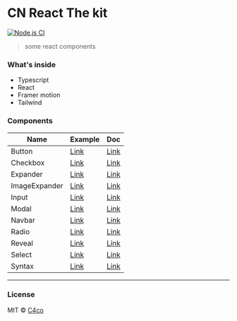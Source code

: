 # CN React The kit

[![Node.js CI](https://github.com/C4co/cn-react-thekit/actions/workflows/node.js.yml/badge.svg)](https://github.com/C4co/cn-react-thekit/actions/workflows/node.js.yml)

> some react components

### What's inside

- Typescript
- React
- Framer motion
- Tailwind

### Components

| Name          | Example  | Doc                                                                                |
| ------------- | -------- | ---------------------------------------------------------------------------------- |
| Button        | [Link]() | [Link](https://github.com/C4co/cn-react-thekit/tree/main/components/Button)        |
| Checkbox      | [Link]() | [Link](https://github.com/C4co/cn-react-thekit/tree/main/components/Checkbox)      |
| Expander      | [Link]() | [Link](https://github.com/C4co/cn-react-thekit/tree/main/components/Expander)      |
| ImageExpander | [Link]() | [Link](https://github.com/C4co/cn-react-thekit/tree/main/components/ImageExpander) |
| Input         | [Link]() | [Link](https://github.com/C4co/cn-react-thekit/tree/main/components/Input)         |
| Modal         | [Link]() | [Link](https://github.com/C4co/cn-react-thekit/tree/main/components/Modal)         |
| Navbar        | [Link]() | [Link](https://github.com/C4co/cn-react-thekit/tree/main/components/Navbar)        |
| Radio         | [Link]() | [Link](https://github.com/C4co/cn-react-thekit/tree/main/components/Radio)         |
| Reveal        | [Link]() | [Link](https://github.com/C4co/cn-react-thekit/tree/main/components/Reveal)        |
| Select        | [Link]() | [Link](https://github.com/C4co/cn-react-thekit/tree/main/components/Select)        |
| Syntax        | [Link]() | [Link](https://github.com/C4co/cn-react-thekit/tree/main/components/Syntax)        |

---

### License

MIT © [C4co](https://github.com/C4co)
